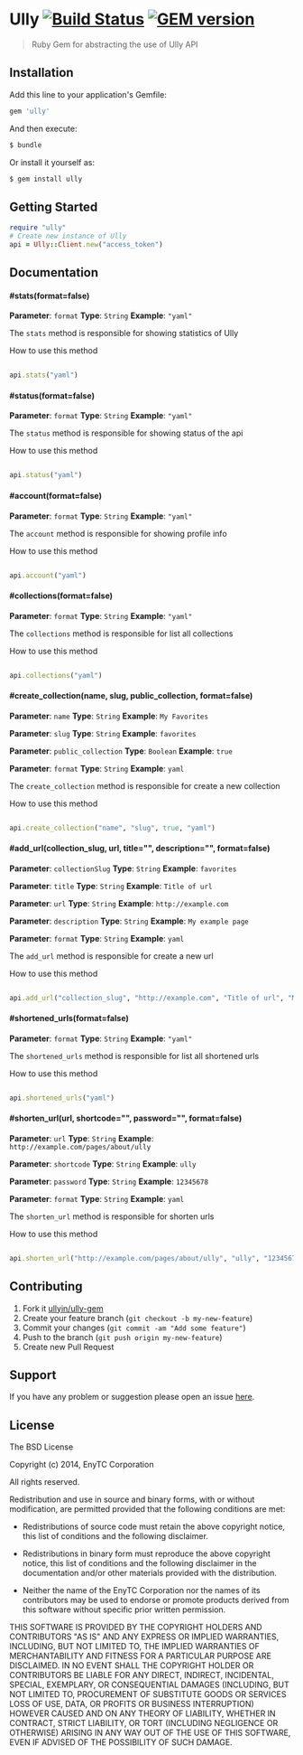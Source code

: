# Ully [![Build Status](https://secure.travis-ci.org/ullyin/ully-gem.png?branch=master)](http://travis-ci.org/ullyin/ully-gem) [![GEM version](https://badge-me.herokuapp.com/api/gem/ully.png)](http://badges.enytc.com/for/gem/ully)

> Ruby Gem for abstracting the use of Ully API

## Installation

Add this line to your application's Gemfile:

```ruby
gem 'ully'
```

And then execute:

```bash
$ bundle
```

Or install it yourself as:

```bash
$ gem install ully
```

## Getting Started

```ruby
require "ully"
# Create new instance of Ully
api = Ully::Client.new("access_token")
```

## Documentation

#### #stats(format=false)


**Parameter**: `format`
**Type**: `String`
**Example**: `"yaml"`


The `stats` method is responsible for showing statistics of Ully

How to use this method

```ruby

api.stats("yaml")
```

#### #status(format=false)


**Parameter**: `format`
**Type**: `String`
**Example**: `"yaml"`


The `status` method is responsible for showing status of the api

How to use this method

```ruby

api.status("yaml")
```

#### #account(format=false)


**Parameter**: `format`
**Type**: `String`
**Example**: `"yaml"`


The `account` method is responsible for showing profile info

How to use this method

```ruby

api.account("yaml")
```

#### #collections(format=false)


**Parameter**: `format`
**Type**: `String`
**Example**: `"yaml"`


The `collections` method is responsible for list all collections

How to use this method

```ruby

api.collections("yaml")
```

#### #create_collection(name, slug, public_collection, format=false)


**Parameter**: `name`
**Type**: `String`
**Example**: `My Favorites`


**Parameter**: `slug`
**Type**: `String`
**Example**: `favorites`


**Parameter**: `public_collection`
**Type**: `Boolean`
**Example**: `true`


**Parameter**: `format`
**Type**: `String`
**Example**: `yaml`


The `create_collection` method is responsible for create a new collection

How to use this method

```ruby

api.create_collection("name", "slug", true, "yaml")
```

#### #add_url(collection_slug, url, title="", description="", format=false)


**Parameter**: `collectionSlug`
**Type**: `String`
**Example**: `favorites`


**Parameter**: `title`
**Type**: `String`
**Example**: `Title of url`


**Parameter**: `url`
**Type**: `String`
**Example**: `http://example.com`


**Parameter**: `description`
**Type**: `String`
**Example**: `My example page`


**Parameter**: `format`
**Type**: `String`
**Example**: `yaml`


The `add_url` method is responsible for create a new url

How to use this method

```ruby

api.add_url("collection_slug", "http://example.com", "Title of url", "My example page", "yaml")
```

#### #shortened_urls(format=false)


**Parameter**: `format`
**Type**: `String`
**Example**: `"yaml"`


The `shortened_urls` method is responsible for list all shortened urls

How to use this method

```ruby

api.shortened_urls("yaml")
```

#### #shorten_url(url, shortcode="", password="", format=false)


**Parameter**: `url`
**Type**: `String`
**Example**: `http://example.com/pages/about/ully`


**Parameter**: `shortcode`
**Type**: `String`
**Example**: `ully`


**Parameter**: `password`
**Type**: `String`
**Example**: `12345678`


**Parameter**: `format`
**Type**: `String`
**Example**: `yaml`


The `shorten_url` method is responsible for shorten urls

How to use this method

```ruby

api.shorten_url("http://example.com/pages/about/ully", "ully", "12345678", "yaml")
```

## Contributing

1. Fork it [ullyin/ully-gem](https://github.com/ullyin/ully-gem/fork)
2. Create your feature branch (`git checkout -b my-new-feature`)
3. Commit your changes (`git commit -am "Add some feature"`)
4. Push to the branch (`git push origin my-new-feature`)
5. Create new Pull Request

## Support
If you have any problem or suggestion please open an issue [here](https://github.com/ullyin/ully-gem/issues).

## License

The BSD License

Copyright (c) 2014, EnyTC Corporation

All rights reserved.

Redistribution and use in source and binary forms, with or without modification,
are permitted provided that the following conditions are met:

* Redistributions of source code must retain the above copyright notice, this
  list of conditions and the following disclaimer.

* Redistributions in binary form must reproduce the above copyright notice, this
  list of conditions and the following disclaimer in the documentation and/or
  other materials provided with the distribution.

* Neither the name of the EnyTC Corporation nor the names of its
  contributors may be used to endorse or promote products derived from
  this software without specific prior written permission.

THIS SOFTWARE IS PROVIDED BY THE COPYRIGHT HOLDERS AND CONTRIBUTORS "AS IS" AND
ANY EXPRESS OR IMPLIED WARRANTIES, INCLUDING, BUT NOT LIMITED TO, THE IMPLIED
WARRANTIES OF MERCHANTABILITY AND FITNESS FOR A PARTICULAR PURPOSE ARE
DISCLAIMED. IN NO EVENT SHALL THE COPYRIGHT HOLDER OR CONTRIBUTORS BE LIABLE FOR
ANY DIRECT, INDIRECT, INCIDENTAL, SPECIAL, EXEMPLARY, OR CONSEQUENTIAL DAMAGES
(INCLUDING, BUT NOT LIMITED TO, PROCUREMENT OF SUBSTITUTE GOODS OR SERVICES
LOSS OF USE, DATA, OR PROFITS OR BUSINESS INTERRUPTION) HOWEVER CAUSED AND ON
ANY THEORY OF LIABILITY, WHETHER IN CONTRACT, STRICT LIABILITY, OR TORT
(INCLUDING NEGLIGENCE OR OTHERWISE) ARISING IN ANY WAY OUT OF THE USE OF THIS
SOFTWARE, EVEN IF ADVISED OF THE POSSIBILITY OF SUCH DAMAGE.


